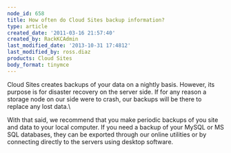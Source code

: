 ```yaml
---
node_id: 658
title: How often do Cloud Sites backup information?
type: article
created_date: '2011-03-16 21:57:40'
created_by: RackKCAdmin
last_modified_date: '2013-10-31 17:4812'
last_modified_by: ross.diaz
products: Cloud Sites
body_format: tinymce
---
```


Cloud Sites creates backups of your data on a nightly basis. However,
its purpose is for disaster recovery on the server side. If for any
reason a storage node on our side were to crash, our backups will be
there to replace any lost data.\
  

With that said, we recommend that you make periodic backups of you site
and data to your local computer. If you need a backup of your MySQL or
MS SQL databases, they can be exported through our online utilities or
by connecting directly to the servers using desktop software.

